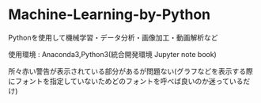 # Machine-Learning-by-Python

Pythonを使用して機械学習・データ分析・画像加工・動画解析など


使用環境 : Anaconda3,Python3(統合開発環境 Jupyter note book)

所々赤い警告が表示されている部分があるが問題ない(グラフなどを表示する際にフォントを指定していないためどのフォントを呼べば良いのか迷っているだけ)
